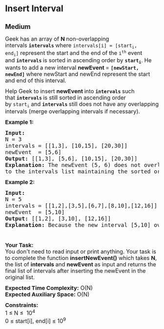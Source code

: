 # Insert Interval
## Medium
<div class="problems_problem_content__Xm_eO"><p><span style="font-size:18px">Geek has&nbsp;an array of <strong>N </strong>non-overlapping intervals&nbsp;<strong><code>intervals</code>&nbsp;</strong>where&nbsp;<code>intervals[i] = [start<sub>i</sub>, end<sub>i</sub>]</code>&nbsp;represent the start and the end of the&nbsp;<code>i<sup>th</sup></code>&nbsp;event and&nbsp;<strong><code>intervals</code>&nbsp;</strong>is sorted in ascending order by&nbsp;<strong><code>start<sub>i</sub></code></strong>. He wants to add a new interval <strong>newEvent </strong>=&nbsp;<strong><code>[newStart, newEnd]</code>&nbsp;</strong>where newStart and newEnd represent the start and end of this interval.</span></p>

<p><span style="font-size:18px">Help Geek to insert&nbsp;<strong>newEvent </strong>into&nbsp;<strong><code>intervals</code>&nbsp;</strong>such that&nbsp;<strong><code>intervals</code>&nbsp;</strong>is still sorted in ascending order by&nbsp;<code>start<sub>i</sub></code>&nbsp;and&nbsp;<strong><code>intervals</code>&nbsp;</strong>still does not have any overlapping intervals (merge overlapping intervals if necessary).</span></p>

<p><span style="font-size:18px"><strong>Example 1:</strong></span></p>

<pre><span style="font-size:18px"><strong>Input:
</strong>N = 3
intervals = [[1,3], [10,15], [20,30]]
newEvent  = [5,6]
<strong>Output: </strong>[[1,3], [5,6], [10,15], [20,30]]
<strong>Explanation: </strong>The newEvent (5, 6) does not overlap with any of the existing ranges, hence it is added </span>
<span style="font-size:18px">to the intervals list maintaining the sorted order of start times.</span>
</pre>

<p><span style="font-size:18px"><strong>Example 2:</strong></span></p>

<pre><span style="font-size:18px"><strong>Input:
</strong>N = 5
intervals = [[1,2],[3,5],[6,7],[8,10],[12,16]]
newEvent  = [5,10]
<strong>Output: </strong>[[1,2], [3,10], [12,16]]
<strong>Explanation: </strong>Because the new interval [5,10] overlaps with [3,5],[6,7],[8,10].</span></pre>

<p>&nbsp;</p>

<p><span style="font-size:18px"><strong>Your Task:</strong><br>
You don't need to read input or print anything. Your task is to complete the function <strong>insertNewEvent()</strong>&nbsp;which takes <strong>N</strong>, the list of <strong>intervals </strong>and <strong>newEvent </strong>as input and returns the final list of intervals after inserting the newEvent in the original list.</span></p>

<p><span style="font-size:18px"><strong>Expected Time Complexity:</strong>&nbsp;O(N)<br>
<strong>Expected Auxiliary Space:</strong>&nbsp;O(N)</span></p>

<p><span style="font-size:18px"><strong>Constraints:</strong><br>
1 ≤ N ≤&nbsp; 10<sup>4</sup><br>
0 ≤ start[i], end[i]&nbsp;≤ 10<sup>9</sup></span></p>
</div>